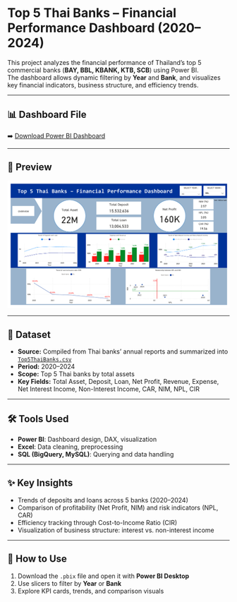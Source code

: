 # Top 5 Thai Banks – Financial Performance Dashboard (2020–2024)

This project analyzes the financial performance of Thailand’s top 5 commercial banks (**BAY, BBL, KBANK, KTB, SCB**) using Power BI.  
The dashboard allows dynamic filtering by **Year** and **Bank**, and visualizes key financial indicators, business structure, and efficiency trends.

---

## 📊 Dashboard File
➡️ [Download Power BI Dashboard](Top5ThaiBank.pbix)

---

## 📸 Preview
![Dashboard Overview](Dashboard%20Preview.png)

---

## 📂 Dataset
- **Source:** Compiled from Thai banks’ annual reports and summarized into [`Top5ThaiBanks.csv`](Top5ThaiBanks.csv)  
- **Period:** 2020–2024  
- **Scope:** Top 5 Thai banks by total assets  
- **Key Fields:** Total Asset, Deposit, Loan, Net Profit, Revenue, Expense, Net Interest Income, Non-Interest Income, CAR, NIM, NPL, CIR

---

## 🛠️ Tools Used
- **Power BI**: Dashboard design, DAX, visualization  
- **Excel**: Data cleaning, preprocessing  
- **SQL (BigQuery, MySQL)**: Querying and data handling  

---

## ✨ Key Insights
- Trends of deposits and loans across 5 banks (2020–2024)  
- Comparison of profitability (Net Profit, NIM) and risk indicators (NPL, CAR)  
- Efficiency tracking through Cost-to-Income Ratio (CIR)  
- Visualization of business structure: interest vs. non-interest income  

---

## 📌 How to Use
1. Download the `.pbix` file and open it with **Power BI Desktop**  
2. Use slicers to filter by **Year** or **Bank**  
3. Explore KPI cards, trends, and comparison visuals  
